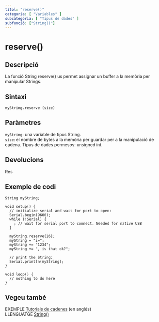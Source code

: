 ```yaml
---
títol: "reserve()"
categoria: [ "Variables" ]
subcategoria: [ "Tipus de dades" ]
subfunció: ["String()"]
---
```


# reserve()

## Descripció

La funció String reserve() us permet assignar un buffer a la memòria per manipular Strings.

## Sintaxi

`myString.reserve (size)`

## Paràmetres

`myString`: una variable de tipus String.  
`size`: el nombre de bytes a la memòria per guardar per a la manipulació de cadena. Tipus de dades permesos: unsigned int.

## Devolucions

Res

## Exemple de codi

```
String myString;

void setup() {
  // initialize serial and wait for port to open:
  Serial.begin(9600);
  while (!Serial) {
    ; // wait for serial port to connect. Needed for native USB
  }

  myString.reserve(26);
  myString = "i=";
  myString += "1234";
  myString += ", is that ok?";

  // print the String:
  Serial.println(myString);
}

void loop() {
  // nothing to do here
}
```

## Vegeu també

EXEMPLE [Tutorials de cadenes](https://www.arduino.cc/en/Tutorial/BuiltInExamples#strings) (en anglés)  
LLENGUATGE [String()](../String().md)
